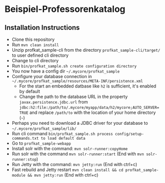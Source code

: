 
# Beispiel-Professorenkatalog

## Installation Instructions

* Clone this repository
* Run `mvn clean install`
* Unzip profkat_sample-cli from the directory `profkat_sample-cli/target/` to user defined cli directory
* Change to cli directory
* Run `bin/profkat_sample.sh create configuration directory`
* You now have a config dir `~/.mycore/profkat_sample`
* Configure your database connection in `~/.mycore/profkat_sample/resources/META-INF/persistence.xml`
    * For the start an embedded datbase like `h2` is sufficient, it's enabled by default
    * Change the path to the database URL in the property `javax.persistence.jdbc.url` from `jdbc:h2:file:/path/to/.mycore/myapp/data/h2/mycore;AUTO_SERVER=TRUE` and replace `/path/to` with the location of your home directory (`~`)
* Perhaps you need to download a JDBC driver for your database to `~/.mycore/profkat_sample/lib/`
* Run cli command `bin/profkat_sample.sh process config/setup-commands.txt to load default data`
* Go to `profkat_sample-webapp`
* Install solr with the command: `mvn solr-runner:copyHome`
* Run solr with the command `mvn solr-runner:start` (End with `mvn solr-runner:stop`)
* Run Jetty with the command: `mvn jetty:run` (End with ctrl+c)
* Fast rebuild and Jetty restart `mvn clean install && cd profkat_sample-module && mvn jetty:run` (End with ctrl+c)
